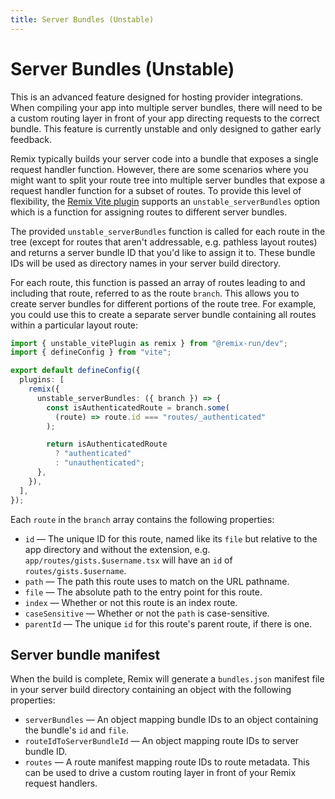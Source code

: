 ```yaml
---
title: Server Bundles (Unstable)
---
```


# Server Bundles (Unstable)

<docs-warning>This is an advanced feature designed for hosting provider integrations. When compiling your app into multiple server bundles, there will need to be a custom routing layer in front of your app directing requests to the correct bundle. This feature is currently unstable and only designed to gather early feedback.</docs-warning>

Remix typically builds your server code into a bundle that exposes a single request handler function. However, there are some scenarios where you might want to split your route tree into multiple server bundles that expose a request handler function for a subset of routes. To provide this level of flexibility, the [Remix Vite plugin][remix-vite] supports an `unstable_serverBundles` option which is a function for assigning routes to different server bundles.

The provided `unstable_serverBundles` function is called for each route in the tree (except for routes that aren't addressable, e.g. pathless layout routes) and returns a server bundle ID that you'd like to assign it to. These bundle IDs will be used as directory names in your server build directory.

For each route, this function is passed an array of routes leading to and including that route, referred to as the route `branch`. This allows you to create server bundles for different portions of the route tree. For example, you could use this to create a separate server bundle containing all routes within a particular layout route:

```ts filename=vite.config.ts lines=[7-10]
import { unstable_vitePlugin as remix } from "@remix-run/dev";
import { defineConfig } from "vite";

export default defineConfig({
  plugins: [
    remix({
      unstable_serverBundles: ({ branch }) => {
        const isAuthenticatedRoute = branch.some(
          (route) => route.id === "routes/_authenticated"
        );

        return isAuthenticatedRoute
          ? "authenticated"
          : "unauthenticated";
      },
    }),
  ],
});
```

Each `route` in the `branch` array contains the following properties:

- `id` — The unique ID for this route, named like its `file` but relative to the app directory and without the extension, e.g. `app/routes/gists.$username.tsx` will have an `id` of `routes/gists.$username`.
- `path` — The path this route uses to match on the URL pathname.
- `file` — The absolute path to the entry point for this route.
- `index` — Whether or not this route is an index route.
- `caseSensitive` — Whether or not the `path` is case-sensitive.
- `parentId` — The unique `id` for this route's parent route, if there is one.

## Server bundle manifest

When the build is complete, Remix will generate a `bundles.json` manifest file in your server build directory containing an object with the following properties:

- `serverBundles` — An object mapping bundle IDs to an object containing the bundle's `id` and `file`.
- `routeIdToServerBundleId` — An object mapping route IDs to server bundle ID.
- `routes` — A route manifest mapping route IDs to route metadata. This can be used to drive a custom routing layer in front of your Remix request handlers.

[remix-vite]: ./vite.md
[pathless-layout-route]: ../file-conventions/routes#nested-layouts-without-nested-urls
